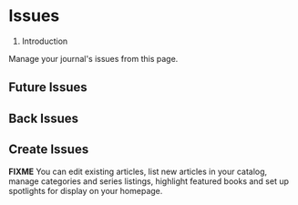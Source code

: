 # Issues

1. Introduction

Manage your journal's issues from this page.

## Future Issues

## Back Issues

## Create Issues

**FIXME** You can edit existing articles, list new articles in your catalog, manage categories and series listings, highlight featured books and set up spotlights for display on your homepage.
